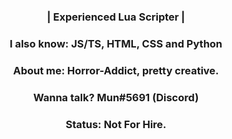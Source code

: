 <center> 
  <h3> | Experienced Lua Scripter | </h3>
  <h3> I also know: JS/TS, HTML, CSS and Python </h3>
  <h3> About me: Horror-Addict, pretty creative. </h3>
  <h3> Wanna talk? Mun#5691 (Discord) </h3>
  <h3> <link src="https://web.roblox.com/users/1303772257/profile" ROBLOX Profile/>
  <h3> Status: Not For Hire. </h3> </center>
